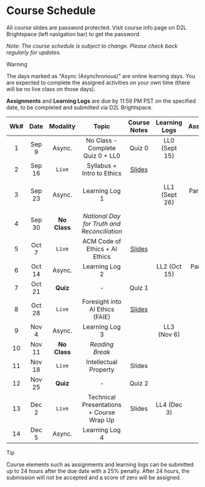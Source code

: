 <!-- markdownlint-disable -->

# Course Schedule

All course slides are password protected. Visit course info page on D2L Brightspace (left navigation bar) to get the password.

*Note: The course schedule is subject to change. Please check back regularly for updates.*

> [!WARNING]
> The days marked as "Async (Asynchronous)" are online learning days. You are expected to complete the assigned activities on your own time (there will be no live class on those days). 

 **Assignments** and **Learning Logs** are due by 11:59 PM PST on the specified date, to be completed and submitted via D2L Brightspace.

    
| **Wk#** | **Date** | **Modality** |                  **Topic**                  |          **Course Notes**           | **Learning Logs** |  **Assignment**  |                                **Project**                                |
| :-----: | :------: | :----------: | :-----------------------------------------: | :---------------------------------: | :---------------: | :--------------: | :-----------------------------------------------------------------------: |
|    1    |  Sep 9   |    Async.    |      No Class - Complete Quiz 0 + LL0       |               Quiz 0                |   LL0 (Sept 15)   |                  |                                                                           |
|    2    |  Sep 16  |    `Live`    |         Syllabus + Intro to Ethics          | [Slides](http://tiny.cc/485-F25-W2) |                   |                  |                                                                           |
|    3    |  Sep 23  |    Async.    |               Learning Log 1                |                                     |   LL1 (Sept 26)   | Part 1 (Sept 25) | [Group Formation Survey](https://forms.office.com/r/SKZ275sJKK) (Sept 23) |
|    4    |  Sep 30  | **No Class** | _National Day for Truth and Reconciliation_ |                                     |                   |                  |                                M0 (Oct 2)                                 |
|    5    |  Oct 7   |    `Live`    |       ACM Code of Ethics + AI Ethics        | [Slides](http://tiny.cc/485-F25-W5) |                   |                  |                                                                           |
|    6    |  Oct 14  |    Async.    |               Learning Log 2                |                                     |   LL2 (Oct 15)    | Part 2 (Oct 16)  |                                                                           |
|    7    |  Oct 21  |   **Quiz**   |                      -                      |               Quiz 1                |                   |                  |                                                                           |
|    8    |  Oct 28  |    `Live`    |       Foresight into AI Ethics (FAIE)       | [Slides](http://tiny.cc/485-F25-W8) |                   |                  |                                M1 (Oct 30)                                |
|    9    |  Nov 4   |    Async.    |               Learning Log 3                |                                     |    LL3 (Nov 6)    |                  |                                                                           |
|   10    |  Nov 11  | **No Class** |               _Reading Break_               |                                     |                   |                  |                                                                           |
|   11    |  Nov 18  |    `Live`    |            Intellectual Property            |               Slides                |                   |                  |                               M1.5 (Nov 17)                               |
|   12    |  Nov 25  |   **Quiz**   |                      -                      |               Quiz 2                |                   |                  |                                                                           |
|   13    |  Dec 2   |    `Live`    |  Technical Presentations + Course Wrap Up   |               Slides                |    LL4 (Dec 3)    |                  |                                M2 (Dec 4)                                 |
|   14    |  Dec 5   |    Async.    |               Learning Log 4                |                                     |                   |                  |                                M3 (Dec 5)                                 |


> [!TIP]
> Course elements such as assignments and learning logs can be submitted up to 24 hours after the due date with a 25% penalty. After 24 hours, the submission will not be accepted and a score of zero will be assigned.